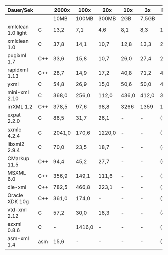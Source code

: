 Dauer/Sek         |     |  2000x |   100x |   20x  | 10x  |  3x   | Faktor |Note
------------------|-----|--------|--------|--------|------|-------|--------|----
                  |     |  10MB  |  100MB | 300MB  | 2GB  | 7,5GB |        |
xmlclean 1.0 light| C   |   13,2 |    7,1 |    4,6 |  8,1 |   8,3 |   1,0  | 1
xmlclean 1.0      | C   |   37,8 |   14,1 |   10,7 | 12,8 |  13,3 |   2,1  | 1
pugixml 1.7       | C++ |   33,6 |   15,8 |   10,7 | 26,0 |  27,4 |   2,7  | 2
rapidxml 1.13     | C++ |   28,7 |   14,9 |   17,2 | 40,8 |  71,2 |   4,3  | 3
yxml              | C   |   54,8 |   26,9 |   15,0 | 50,6 |  50,0 |   4,7  | 3
mini-xml 2.10     | C   |  368,0 |  256,0 |  112,0 |436,0 | 412,0 |  38,3  | 3
irrXML 1.2        | C++ |  378,5 |   97,6 |   98,8 |3266  | 1359  | 126,2  | 4
expat 2.2.0       | C   |   86,5 |   31,7 |   26,1 |  -   |  -    |  (5,6) | 4
sxmlc 4.2.4       | C   | 2041,0 |  170,6 | 1220,0 |  -   |  -    |(148,0) | 4 
libxml2 2.9.4     | C   |   70,0 |   23,5 |   18,7 |  -   |  -    |  (4,2) | 5
CMarkup 11.5      | C++ |   94,4 |   45,2 |   27,7 |  -   |  -    |  (6,5) | 5
MSXML 6.0         | C++ |  356,9 |  149,1 |  111,6 |  -   |  -    | (24,1) | 5
die-xml           | C++ |  782,5 |  466,8 |  223,1 |  -   |  -    | (57,8) | 5
Oracle XDK 10g    | C++ |  361,0 |  174,0 |     -  |  -   |  -    | (25,9) | 5
vtd-xml 2.12      | C   |   57,2 |   30,0 |   18,3 |  -   |  -    |  (4,2) | 6
ezxml 0.8.6       | C   |     -  | 1416,0 |     -  |  -   |  -    |(199,0) | 5
asm-xml 1.4       | asm |   15,6 |    -   |     -  |  -   |  -    |((1,2)) | 5 
  


